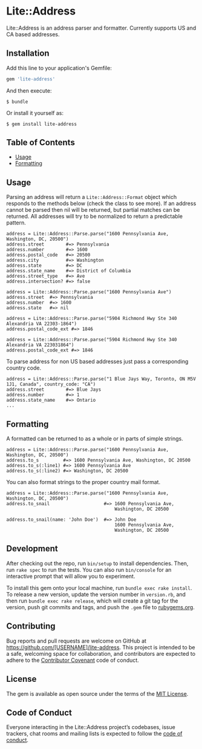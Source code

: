 # Lite::Address

Lite::Address is an address parser and formatter.
Currently supports US and CA based addresses.

## Installation

Add this line to your application's Gemfile:

```ruby
gem 'lite-address'
```

And then execute:

    $ bundle

Or install it yourself as:

    $ gem install lite-address

## Table of Contents

* [Usage](#usage)
* [Formatting](#formatting)

## Usage

Parsing an address will return a `Lite::Address::Format` object which responds to the
methods below (check the class to see more). If an address cannot be parsed then nil
will be returned, but partial matches can be returned. All addresses will try to be
normalized to return a predictable pattern.

```
address = Lite::Address::Parse.parse("1600 Pennsylvania Ave, Washington, DC, 20500")
address.street        #=> Pennsylvania
address.number        #=> 1600
address.postal_code   #=> 20500
address.city          #=> Washington
address.state         #=> DC
address.state_name    #=> District of Columbia
address.street_type   #=> Ave
address.intersection? #=> false

address = Lite::Address::Parse.parse("1600 Pennsylvania Ave")
address.street  #=> Pennsylvania
address.number  #=> 1600
address.state   #=> nil

address = Lite::Address::Parse.parse("5904 Richmond Hwy Ste 340 Alexandria VA 22303-1864")
address.postal_code_ext #=> 1846

address = Lite::Address::Parse.parse("5904 Richmond Hwy Ste 340 Alexandria VA 223031864")
address.postal_code_ext #=> 1846
```

To parse address for non US based addresses just pass a corresponding country code.

```
address = Lite::Address::Parse.parse("1 Blue Jays Way, Toronto, ON M5V 1J1, Canada", country_code: "CA")
address.street        #=> Blue Jays
address.number        #=> 1
address.state_name    #=> Ontario
...
```

## Formatting

A formatted can be returned to as a whole or in parts of simple strings.

```
address = Lite::Address::Parse.parse("1600 Pennsylvania Ave, Washington, DC, 20500")
address.to_s         #=> 1600 Pennsylvania Ave, Washington, DC 20500
address.to_s(:line1) #=> 1600 Pennsylvania Ave
address.to_s(:line2) #=> Washington, DC 20500
```

You can also format strings to the proper country mail format.

```
address = Lite::Address::Parse.parse("1600 Pennsylvania Ave, Washington, DC, 20500")
address.to_snail                    #=> 1600 Pennsylvania Ave,
                                        Washington, DC 20500

address.to_snail(name: 'John Doe')  #=> John Doe
                                        1600 Pennsylvania Ave,
                                        Washington, DC 20500
```

## Development

After checking out the repo, run `bin/setup` to install dependencies. Then, run `rake spec` to run the tests. You can also run `bin/console` for an interactive prompt that will allow you to experiment.

To install this gem onto your local machine, run `bundle exec rake install`. To release a new version, update the version number in `version.rb`, and then run `bundle exec rake release`, which will create a git tag for the version, push git commits and tags, and push the `.gem` file to [rubygems.org](https://rubygems.org).

## Contributing

Bug reports and pull requests are welcome on GitHub at https://github.com/[USERNAME]/lite-address. This project is intended to be a safe, welcoming space for collaboration, and contributors are expected to adhere to the [Contributor Covenant](http://contributor-covenant.org) code of conduct.

## License

The gem is available as open source under the terms of the [MIT License](https://opensource.org/licenses/MIT).

## Code of Conduct

Everyone interacting in the Lite::Address project’s codebases, issue trackers, chat rooms and mailing lists is expected to follow the [code of conduct](https://github.com/[USERNAME]/lite-address/blob/master/CODE_OF_CONDUCT.md).

